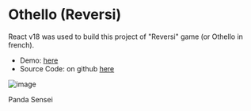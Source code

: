 # Othello (Reversi)

React v18 was used to build this project of "Reversi" game (or Othello in french).

- Demo: [here](https://busy-panda.github.io/) 
- Source Code: on github [here](https://github.com/busy-panda/othello)

![image](othello.png)

Panda Sensei